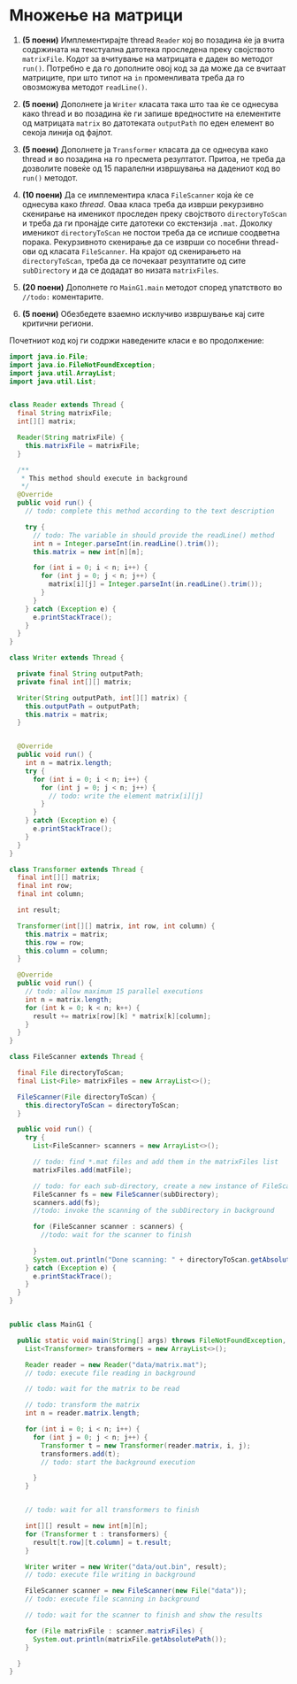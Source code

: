 Множење на матрици
===

1. **(5 поени)** Имплементирајте thread `Reader` кој во позадина ќе ја вчита содржината на текстуална датотека проследена преку 
својството `matrixFile`. Кодот за вчитување на матрицата е даден во методот `run()`. Потребно е да го дополните 
овој код за да може да се вчитаат матриците, при што типот на `in` променливата треба да го овозможува методот
`readLine()`. 

2. **(5 поени)** Дополнете ја `Writer` класата така што таа ќе се однесува како thread и во позадина ќе ги запише вредностите на елементите 
од матрицата `matrix` во датотеката `outputPath` по еден елемент во секоја линија од фајлот. 

3. **(5 поени)** Дополнете ја `Transformer` класата да се однесува како thread и во позадина на го пресмета резултатот. Притоа, 
не треба да дозволите повеќе од 15 паралелни извршувања на дадениот код во `run()` методот. 

4. **(10 поени)** Да се имплементира класа `FileScanner` која ќе се однесува како *thread*. Оваа класа треба да изврши рекурзивно 
скенирање на именикот проследен преку својството `directoryToScan` и треба да ги пронајде сите датотеки со екстензија 
`.mat`. Доколку именикот `directoryToScan` не постои треба да се испише соодветна порака. Рекурзивното скенирање да 
се изврши со посебни thread-ови од класата `FileScanner`. На крајот од скенирањето на `directoryToScan`, треба да се 
почекаат резултатите од сите `subDirectory` и да се додадат во низата `matrixFiles`.

5. **(20 поени)** Дополнете го `MainG1.main` методот според упатството во `//todo:` коментарите.

6. **(5 поени)** Обезбедете взаемно исклучиво извршување кај сите критични региони.   

Почетниот код кој ги содржи наведените класи е во продолжение:

```java
import java.io.File;
import java.io.FileNotFoundException;
import java.util.ArrayList;
import java.util.List;


class Reader extends Thread {
  final String matrixFile;
  int[][] matrix;

  Reader(String matrixFile) {
    this.matrixFile = matrixFile;
  }

  /**
   * This method should execute in background
   */
  @Override
  public void run() {
    // todo: complete this method according to the text description

    try {
      // todo: The variable in should provide the readLine() method
      int n = Integer.parseInt(in.readLine().trim());
      this.matrix = new int[n][n];

      for (int i = 0; i < n; i++) {
        for (int j = 0; j < n; j++) {
          matrix[i][j] = Integer.parseInt(in.readLine().trim());
        }
      }
    } catch (Exception e) {
      e.printStackTrace();
    }
  }
}

class Writer extends Thread {

  private final String outputPath;
  private final int[][] matrix;

  Writer(String outputPath, int[][] matrix) {
    this.outputPath = outputPath;
    this.matrix = matrix;
  }


  @Override
  public void run() {
    int n = matrix.length;
    try {
      for (int i = 0; i < n; i++) {
        for (int j = 0; j < n; j++) {
          // todo: write the element matrix[i][j]
        }
      }
    } catch (Exception e) {
      e.printStackTrace();
    }
  }
}

class Transformer extends Thread {
  final int[][] matrix;
  final int row;
  final int column;

  int result;

  Transformer(int[][] matrix, int row, int column) {
    this.matrix = matrix;
    this.row = row;
    this.column = column;
  }

  @Override
  public void run() {
    // todo: allow maximum 15 parallel executions
    int n = matrix.length;
    for (int k = 0; k < n; k++) {
      result += matrix[row][k] * matrix[k][column];
    }
  }
}

class FileScanner extends Thread {

  final File directoryToScan;
  final List<File> matrixFiles = new ArrayList<>();

  FileScanner(File directoryToScan) {
    this.directoryToScan = directoryToScan;
  }

  public void run() {
    try {
      List<FileScanner> scanners = new ArrayList<>();

      // todo: find *.mat files and add them in the matrixFiles list
      matrixFiles.add(matFile);

      // todo: for each sub-directory, create a new instance of FileScanner
      FileScanner fs = new FileScanner(subDirectory);
      scanners.add(fs);
      //todo: invoke the scanning of the subDirectory in background

      for (FileScanner scanner : scanners) {
        //todo: wait for the scanner to finish
        
      }      
      System.out.println("Done scanning: " + directoryToScan.getAbsolutePath());
    } catch (Exception e) {
      e.printStackTrace();
    }
  }
}


public class MainG1 {

  public static void main(String[] args) throws FileNotFoundException, InterruptedException {
    List<Transformer> transformers = new ArrayList<>();

    Reader reader = new Reader("data/matrix.mat");
    // todo: execute file reading in background

    // todo: wait for the matrix to be read

    // todo: transform the matrix
    int n = reader.matrix.length;

    for (int i = 0; i < n; i++) {
      for (int j = 0; j < n; j++) {
        Transformer t = new Transformer(reader.matrix, i, j);
        transformers.add(t);
        // todo: start the background execution

      }
    }


    // todo: wait for all transformers to finish

    int[][] result = new int[n][n];
    for (Transformer t : transformers) {
      result[t.row][t.column] = t.result;
    }

    Writer writer = new Writer("data/out.bin", result);
    // todo: execute file writing in background

    FileScanner scanner = new FileScanner(new File("data"));
    // todo: execute file scanning in background

    // todo: wait for the scanner to finish and show the results

    for (File matrixFile : scanner.matrixFiles) {
      System.out.println(matrixFile.getAbsolutePath());
    }

  }
}
``` 
